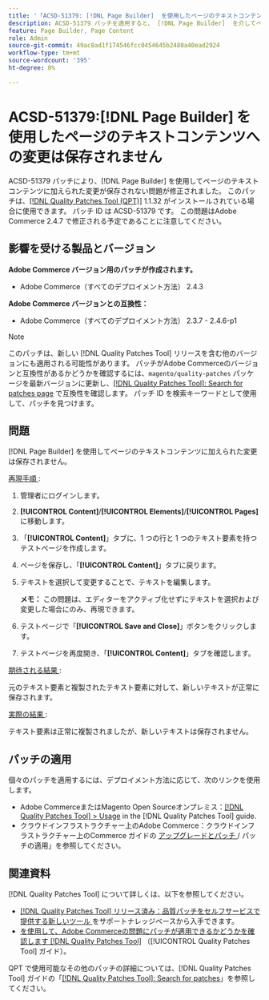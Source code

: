```yaml
---
title: '「ACSD-51379: [!DNL Page Builder]  を使用したページのテキストコンテンツの変更は保存されません」'
description: ACSD-51379 パッチを適用すると、 [!DNL Page Builder]  を介してページのテキストコンテンツに加えられた変更が保存されないAdobe Commerceの問題を修正できます。
feature: Page Builder, Page Content
role: Admin
source-git-commit: 49ac8ad1f174546fcc0454645b2480a40ead2924
workflow-type: tm+mt
source-wordcount: '395'
ht-degree: 0%

---
```


# ACSD-51379:[!DNL Page Builder] を使用したページのテキストコンテンツへの変更は保存されません

ACSD-51379 パッチにより、[!DNL Page Builder] を使用してページのテキストコンテンツに加えられた変更が保存されない問題が修正されました。 このパッチは、[[!DNL Quality Patches Tool (QPT)]](https://experienceleague.adobe.com/en/docs/commerce-knowledge-base/kb/announcements/commerce-announcements/magento-quality-patches-released-new-tool-to-self-serve-quality-patches) 1.1.32 がインストールされている場合に使用できます。 パッチ ID は ACSD-51379 です。 この問題はAdobe Commerce 2.4.7 で修正される予定であることに注意してください。

## 影響を受ける製品とバージョン

**Adobe Commerce バージョン用のパッチが作成されます。**

* Adobe Commerce（すべてのデプロイメント方法） 2.4.3

**Adobe Commerce バージョンとの互換性：**

* Adobe Commerce（すべてのデプロイメント方法） 2.3.7 - 2.4.6-p1

>[!NOTE]
>
>このパッチは、新しい [!DNL Quality Patches Tool] リリースを含む他のバージョンにも適用される可能性があります。 パッチがAdobe Commerceのバージョンと互換性があるかどうかを確認するには、`magento/quality-patches` パッケージを最新バージョンに更新し、[[!DNL Quality Patches Tool]: Search for patches page](https://experienceleague.adobe.com/tools/commerce-quality-patches/index.html) で互換性を確認します。 パッチ ID を検索キーワードとして使用して、パッチを見つけます。

## 問題

[!DNL Page Builder] を使用してページのテキストコンテンツに加えられた変更は保存されません。

<u> 再現手順 </u>:

1. 管理者にログインします。
1. **[!UICONTROL Content]**/**[!UICONTROL Elements]**/**[!UICONTROL Pages]** に移動します。
1. 「**[!UICONTROL Content]**」タブに、1 つの行と 1 つのテキスト要素を持つテストページを作成します。
1. ページを保存し、「**[!UICONTROL Content]**」タブに戻ります。
1. テキストを選択して変更することで、テキストを編集します。

   **メモ：** この問題は、エディターをアクティブ化せずにテキストを選択および変更した場合にのみ、再現できます。

1. テストページで「**[!UICONTROL Save and Close]**」ボタンをクリックします。
1. テストページを再度開き、「**[!UICONTROL Content]**」タブを確認します。

<u> 期待される結果 </u>:

元のテキスト要素と複製されたテキスト要素に対して、新しいテキストが正常に保存されます。

<u> 実際の結果 </u>:

テキスト要素は正常に複製されましたが、新しいテキストは保存されません。

## パッチの適用

個々のパッチを適用するには、デプロイメント方法に応じて、次のリンクを使用します。

* Adobe CommerceまたはMagento Open Sourceオンプレミス：[[!DNL Quality Patches Tool] > Usage](https://experienceleague.adobe.com/docs/commerce-operations/tools/quality-patches-tool/usage.html) in the [!DNL Quality Patches Tool] guide.
* クラウドインフラストラクチャー上のAdobe Commerce：クラウドインフラストラクチャー上のCommerce ガイドの [ アップグレードとパッチ ](https://experienceleague.adobe.com/docs/commerce-cloud-service/user-guide/develop/upgrade/apply-patches.html)/ パッチの適用」を参照してください。

## 関連資料

[!DNL Quality Patches Tool] について詳しくは、以下を参照してください。

* [[!DNL Quality Patches Tool]  リリース済み：品質パッチをセルフサービスで提供する新しいツール ](https://experienceleague.adobe.com/en/docs/commerce-knowledge-base/kb/announcements/commerce-announcements/magento-quality-patches-released-new-tool-to-self-serve-quality-patches) をサポートナレッジベースから入手できます。
* [ を使用して、Adobe Commerceの問題にパッチが適用できるかどうかを確認します  [!DNL Quality Patches Tool]](/help/tools/quality-patches-tool/patches-available-in-qpt/check-patch-for-magento-issue-with-magento-quality-patches.md) （[!UICONTROL Quality Patches Tool] ガイド）。


QPT で使用可能なその他のパッチの詳細については、[!DNL Quality Patches Tool] ガイドの「[[!DNL Quality Patches Tool]: Search for patches](https://experienceleague.adobe.com/tools/commerce-quality-patches/index.html)」を参照してください。
